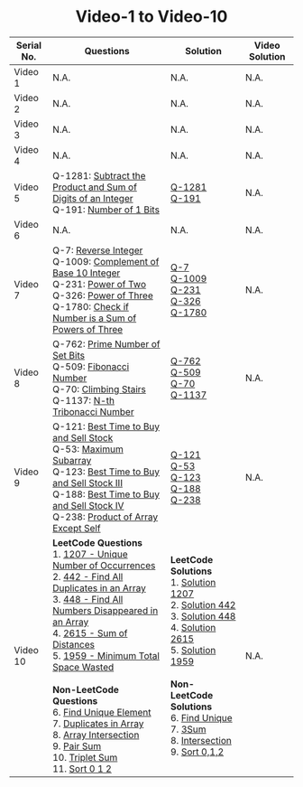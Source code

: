<div align="center"><h1>Video-1 to Video-10</h1></div>

| Serial No. | Questions | Solution | Video Solution |
|------------|-------------------------------------|---------------------------------------------|--------------------------------------------------------------|
| Video 1 | N.A. | N.A. | N.A. |
| Video 2 | N.A. | N.A. | N.A. |
| Video 3 | N.A. | N.A. | N.A. |
| Video 4 | N.A. | N.A. | N.A. |
| Video 5 | Q-1281: [Subtract the Product and Sum of Digits of an Integer](https://leetcode.com/problems/subtract-the-product-and-sum-of-digits-of-an-integer/description/)<br> Q-191: [Number of 1 Bits](https://leetcode.com/problems/number-of-1-bits/description/) | [Q-1281](https://github.com/shyama7004/LeetcodeProblems/blob/main/Problems%20Day%201-10/Q-%201281.md)<br> [Q-191](https://github.com/shyama7004/LeetcodeProblems/blob/main/Problems%20Day%201-10/Q-191.md) | N.A. |
| Video 6 | N.A. | N.A. | N.A. |
| Video 7 | Q-7: [Reverse Integer](https://leetcode.com/problems/reverse-integer/description/) <br> Q-1009: [Complement of Base 10 Integer](https://leetcode.com/problems/complement-of-base-10-integer/description/) <br> Q-231: [Power of Two](https://leetcode.com/problems/power-of-two/description/) <br> Q-326: [Power of Three](https://leetcode.com/problems/power-of-three/description/) <br> Q-1780: [Check if Number is a Sum of Powers of Three](https://leetcode.com/problems/check-if-number-is-a-sum-of-powers-of-three/description/) | [Q-7](https://github.com/shyama7004/LeetcodeProblems/blob/main/Problems%20Day%201-10/Q-7.md) <br> [Q-1009](https://github.com/shyama7004/LeetcodeProblems/blob/main/Problems%20Day%201-10/Q-1009.md) <br> [Q-231](https://github.com/shyama7004/LeetcodeProblems/blob/main/Problems%20Day%201-10/Q-231.md) <br> [Q-326](https://github.com/shyama7004/LeetcodeProblems/blob/main/Problems%20Day%201-10/Q-326.md) <br> [Q-1780](https://github.com/shyama7004/LeetcodeProblems/blob/main/Problems%20Day%201-10/Q-1780.md) | N.A. |
| Video 8 | Q-762: [Prime Number of Set Bits](https://leetcode.com/problems/prime-number-of-set-bits-in-binary-representation/description/) <br> Q-509: [Fibonacci Number](https://leetcode.com/problems/fibonacci-number/description/) <br> Q-70: [Climbing Stairs](https://leetcode.com/problems/climbing-stairs/description/) <br> Q-1137: [N-th Tribonacci Number](https://leetcode.com/problems/n-th-tribonacci-number/description/) | [Q-762](https://github.com/shyama7004/LeetcodeProblems/blob/main/Problems%20Day%201-10/Q-762.md) <br> [Q-509](https://github.com/shyama7004/LeetcodeProblems/blob/main/Problems%20Day%201-10/Q-509.md) <br> [Q-70](https://github.com/shyama7004/LeetcodeProblems/blob/main/Problems%20Day%201-10/Q-70.md) <br> [Q-1137](https://github.com/shyama7004/LeetcodeProblems/blob/main/Problems%20Day%201-10/Q-1137.md) | N.A. |
| Video 9 | Q-121: [Best Time to Buy and Sell Stock](https://leetcode.com/problems/best-time-to-buy-and-sell-stock/)<br> Q-53: [Maximum Subarray](https://leetcode.com/problems/maximum-subarray/)<br> Q-123: [Best Time to Buy and Sell Stock III](https://leetcode.com/problems/best-time-to-buy-and-sell-stock-iii/)<br> Q-188: [Best Time to Buy and Sell Stock IV](https://leetcode.com/problems/best-time-to-buy-and-sell-stock-iv/)<br> Q-238: [Product of Array Except Self](https://leetcode.com/problems/product-of-array-except-self/) | [Q-121](https://github.com/shyama7004/LeetcodeProblems/blob/main/Problems%20Day%201-10/121.%20Best%20Time%20to%20Buy%20and%20Sell%20Stock.md)<br> [Q-53](https://github.com/shyama7004/LeetcodeProblems/blob/main/Problems%20Day%201-10/Q-53.md)<br> [Q-123](https://github.com/shyama7004/LeetcodeProblems/blob/main/Problems%20Day%201-10/Q-123.md)<br> [Q-188](https://github.com/shyama7004/LeetcodeProblems/blob/main/Problems%20Day%201-10/188.%20Best%20Time%20to%20Buy%20and%20Sell%20Stock%20IV.md)<br> [Q-238](https://github.com/shyama7004/LeetcodeProblems/blob/main/Problems%20Day%201-10/238.%20Product%20of%20Array%20Except%20Self.md) | N.A. |
| Video 10 | **LeetCode Questions**<br>1. [1207 - Unique Number of Occurrences](https://leetcode.com/problems/unique-number-of-occurrences/)<br>2. [442 - Find All Duplicates in an Array](https://leetcode.com/problems/find-all-duplicates-in-an-array/)<br>3. [448 - Find All Numbers Disappeared in an Array](https://leetcode.com/problems/find-all-numbers-disappeared-in-an-array/)<br>4. [2615 - Sum of Distances](https://leetcode.com/problems/sum-of-distances/)<br>5. [1959 - Minimum Total Space Wasted](https://leetcode.com/problems/minimum-total-space-wasted-with-k-resizing-operations/) <br><br>**Non-LeetCode Questions**<br>6. [Find Unique Element](https://bit.ly/3y01Zdu)<br>7. [Duplicates in Array](https://bit.ly/3dm6bdZ)<br>8. [Array Intersection](https://bit.ly/3Il0c7n)<br>9. [Pair Sum](https://bit.ly/3EwlU6e)<br>10. [Triplet Sum](https://bit.ly/3GbgVs3)<br>11. [ Sort 0 1 2](https://www.naukri.com/code360/problems/sort-0-1-2_631055?source=youtube&campaign=LoveBabbar_Codestudiovideo1&utm_source=youtube&utm_medium=affiliate&utm_campaign=LoveBabbar_Codestudiovideo1&leftPanelTabValue=PROBLEM)<br> | **LeetCode Solutions**<br>1. [Solution 1207](https://github.com/shyama7004/LeetcodeProblems/blob/main/Problems%20Day%201-10/1207.%20Unique%20Number%20of%20Occurrences.md)<br>2. [Solution 442](https://github.com/shyama7004/LeetcodeProblems/blob/main/Problems%20Day%201-10/442.%20Find%20All%20Duplicates%20in%20an%20Array.md)<br>3. [Solution 448](https://github.com/shyama7004/LeetcodeProblems/blob/main/Problems%20Day%201-10/448.%20Find%20All%20Numbers%20Disappeared%20in%20an%20Array.md)<br>4. [Solution 2615](https://github.com/shyama7004/LeetcodeProblems/blob/main/Problems%20Day%201-10/2615.%20Sum%20of%20Distances.md)<br>5. [Solution 1959](https://github.com/shyama7004/LeetcodeProblems/blob/main/Problems%20Day%201-10/Minimum%20Total%20Space%20Wasted%20With%20K%20Resizing%20Operations.md)<br><br>**Non-LeetCode Solutions**<br>6. [Find Unique](https://github.com/shyama7004/LeetcodeProblems/blob/main/Problems%20Day%201-10/Find%20unique.md)<br>7. [3Sum](https://github.com/shyama7004/LeetcodeProblems/blob/main/Problems%20Day%201-10/3Sum.md)<br>8. [Intersection](https://github.com/shyama7004/LeetcodeProblems/blob/main/Problems%20Day%201-10/Intersection%20of%20Two%20Sorted%20Arrays.md)<br>9. [Sort 0,1,2](https://github.com/shyama7004/LeetcodeProblems/blob/main/Problems%20Day%201-10/Sort%200%201%202.md)<br> | N.A. | 


